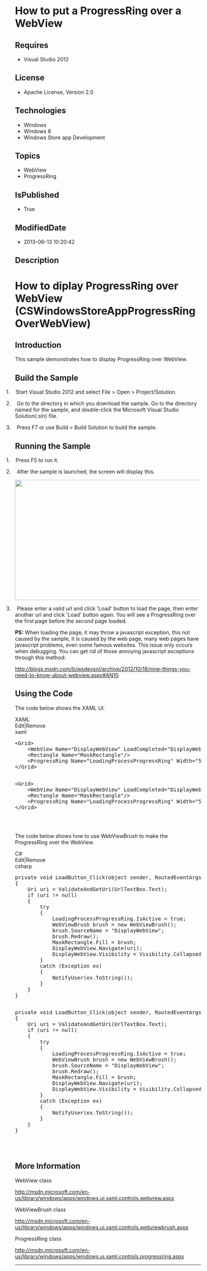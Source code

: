 # How to put a ProgressRing over a WebView
## Requires
* Visual Studio 2012
## License
* Apache License, Version 2.0
## Technologies
* Windows
* Windows 8
* Windows Store app Development
## Topics
* WebView
* ProgressRing
## IsPublished
* True
## ModifiedDate
* 2013-06-13 10:20:42
## Description

<h1>How to <span style="">diplay ProgressRing over WebView</span> <span style="">
(CSWindowsStoreAppProgressRingOverWebView</span>)</h1>
<h2>Introduction</h2>
<p class="MsoNormal"><span style="">This sample demonstrates how to display ProgressRing over WebView.
</span></p>
<h2>Build the Sample</h2>
<p class="MsoListParagraphCxSpFirst" style="text-indent:-.25in"><span style=""><span style="">1.<span style="font:7.0pt &quot;Times New Roman&quot;">&nbsp;&nbsp;&nbsp;&nbsp;&nbsp;&nbsp;
</span></span></span>Start Visual Studio 2012 and select File &gt; Open &gt; Project/Solution.</p>
<p class="MsoListParagraphCxSpMiddle" style="text-indent:-.25in"><span style=""><span style="">2.<span style="font:7.0pt &quot;Times New Roman&quot;">&nbsp;&nbsp;&nbsp;&nbsp;&nbsp;&nbsp;
</span></span></span>Go to the directory in which you download the sample. Go to the directory named for the sample, and double-click the Microsoft Visual Studio Solution(.sln) file.</p>
<p class="MsoListParagraphCxSpLast" style="text-indent:-.25in"><span style=""><span style="">3.<span style="font:7.0pt &quot;Times New Roman&quot;">&nbsp;&nbsp;&nbsp;&nbsp;&nbsp;&nbsp;
</span></span></span>Press F7 or use Build &gt; Build Solution to build the sample.</p>
<h2>Running the Sample</h2>
<p class="MsoListParagraphCxSpFirst" style="text-indent:-.25in"><span style=""><span style="">1.<span style="font:7.0pt &quot;Times New Roman&quot;">&nbsp;&nbsp;&nbsp;&nbsp;&nbsp;&nbsp;
</span></span></span>Press F5 to run it.</p>
<p class="MsoListParagraphCxSpMiddle" style="text-indent:-.25in"><span style=""><span style="">2.<span style="font:7.0pt &quot;Times New Roman&quot;">&nbsp;&nbsp;&nbsp;&nbsp;&nbsp;&nbsp;
</span></span></span>After the sample is launched, <span style="">the screen will display this.</span></p>
<p class="MsoListParagraphCxSpMiddle"><span style=""><img src="/site/view/file/84436/1/image.png" alt="" width="576" height="326" align="middle">
</span></p>
<p class="MsoListParagraphCxSpMiddle" style="text-indent:-.25in"><span style=""><span style="">3.<span style="font:7.0pt &quot;Times New Roman&quot;">&nbsp;&nbsp;&nbsp;&nbsp;&nbsp;&nbsp;
</span></span></span><span style="">Please enter a valid url and click 'Load' button to load the page, then enter another url and click 'Load' button again. You will see a ProgressRing over the first page before the second page loaded.
</span></p>
<p class="MsoListParagraphCxSpMiddle"><span style=""></span></p>
<p class="MsoListParagraphCxSpMiddle"><b style=""><span style="">PS:</span></b><span style=""> When loading the page, it may throw a javascript exception, this not caused by the sample, it is caused by the web page, many web pages have javascript problems,
 even some famous websites. This issue only occurs when debugging. You can get rid of those annoying javascript exceptions through this method:
</span></p>
<p class="MsoListParagraphCxSpMiddle"><a href="http://blogs.msdn.com/b/wsdevsol/archive/2012/10/18/nine-things-you-need-to-know-about-webview.aspx#AN10">http://blogs.msdn.com/b/wsdevsol/archive/2012/10/18/nine-things-you-need-to-know-about-webview.aspx#AN10</a><span style="">
</span></p>
<p class="MsoListParagraphCxSpLast"><span style=""></span></p>
<h2>Using the Code</h2>
<p class="MsoNormal">The code below <span style="">shows the XAML UI. </span></p>
<div class="scriptcode">
<div class="pluginEditHolder" pluginCommand="mceScriptCode">
<div class="title"><span>XAML</span></div>
<div class="pluginLinkHolder"><span class="pluginEditHolderLink">Edit</span>|<span class="pluginRemoveHolderLink">Remove</span>
</div>
<span class="hidden">xaml</span>
<pre class="hidden">
&lt;Grid&gt;&nbsp;&nbsp;&nbsp;&nbsp;&nbsp;&nbsp;&nbsp;&nbsp;&nbsp;&nbsp;&nbsp;&nbsp;&nbsp;&nbsp; 
&nbsp;&nbsp;&nbsp;&nbsp;&lt;WebView Name=&quot;DisplayWebView&quot; LoadCompleted=&quot;DisplayWebView_LoadCompleted&quot;&nbsp; VerticalAlignment=&quot;Stretch&quot; HorizontalAlignment=&quot;Stretch&quot;/&gt; 
&nbsp;&nbsp;&nbsp;&nbsp;&lt;Rectangle Name=&quot;MaskRectangle&quot;/&gt;
&nbsp;&nbsp;&nbsp; &lt;ProgressRing Name=&quot;LoadingProcessProgressRing&quot; Width=&quot;50&quot; Height=&quot;50&quot; HorizontalAlignment=&quot;Center&quot; VerticalAlignment=&quot;Center&quot;/&gt;&nbsp;&nbsp;&nbsp;&nbsp;&nbsp;&nbsp;&nbsp;&nbsp; 
&lt;/Grid&gt;&nbsp;&nbsp;&nbsp;&nbsp;&nbsp;&nbsp;&nbsp;&nbsp;&nbsp;&nbsp;&nbsp;&nbsp;&nbsp;&nbsp;&nbsp;&nbsp;&nbsp;&nbsp;&nbsp; 

</pre>
<pre id="codePreview" class="xaml">
&lt;Grid&gt;&nbsp;&nbsp;&nbsp;&nbsp;&nbsp;&nbsp;&nbsp;&nbsp;&nbsp;&nbsp;&nbsp;&nbsp;&nbsp;&nbsp; 
&nbsp;&nbsp;&nbsp;&nbsp;&lt;WebView Name=&quot;DisplayWebView&quot; LoadCompleted=&quot;DisplayWebView_LoadCompleted&quot;&nbsp; VerticalAlignment=&quot;Stretch&quot; HorizontalAlignment=&quot;Stretch&quot;/&gt; 
&nbsp;&nbsp;&nbsp;&nbsp;&lt;Rectangle Name=&quot;MaskRectangle&quot;/&gt;
&nbsp;&nbsp;&nbsp; &lt;ProgressRing Name=&quot;LoadingProcessProgressRing&quot; Width=&quot;50&quot; Height=&quot;50&quot; HorizontalAlignment=&quot;Center&quot; VerticalAlignment=&quot;Center&quot;/&gt;&nbsp;&nbsp;&nbsp;&nbsp;&nbsp;&nbsp;&nbsp;&nbsp; 
&lt;/Grid&gt;&nbsp;&nbsp;&nbsp;&nbsp;&nbsp;&nbsp;&nbsp;&nbsp;&nbsp;&nbsp;&nbsp;&nbsp;&nbsp;&nbsp;&nbsp;&nbsp;&nbsp;&nbsp;&nbsp; 

</pre>
</div>
</div>
<div class="endscriptcode">&nbsp;</div>
<p class="MsoNormal"></p>
<p class="MsoNormal"><a name="OLE_LINK2"></a><a name="OLE_LINK1"><span style="">The code below
</span></a><span style=""></span><span style=""></span><span style="">shows how to use WebViewBrush to make the ProgressRing over the WebView.
</span></p>
<div class="scriptcode">
<div class="pluginEditHolder" pluginCommand="mceScriptCode">
<div class="title"><span>C#</span></div>
<div class="pluginLinkHolder"><span class="pluginEditHolderLink">Edit</span>|<span class="pluginRemoveHolderLink">Remove</span>
</div>
<span class="hidden">csharp</span>
<pre class="hidden">
private void LoadButton_Click(object sender, RoutedEventArgs e)
{
&nbsp;&nbsp;&nbsp; Uri uri = ValidateAndGetUri(UrlTextBox.Text);
&nbsp;&nbsp;&nbsp; if (uri != null)
&nbsp;&nbsp;&nbsp; {
&nbsp;&nbsp;&nbsp;&nbsp;&nbsp;&nbsp;&nbsp; try
&nbsp;&nbsp;&nbsp;&nbsp;&nbsp;&nbsp;&nbsp; {
&nbsp;&nbsp;&nbsp;&nbsp;&nbsp;&nbsp;&nbsp;&nbsp;&nbsp;&nbsp;&nbsp; LoadingProcessProgressRing.IsActive = true;
&nbsp;&nbsp;&nbsp;&nbsp;&nbsp;&nbsp;&nbsp;&nbsp;&nbsp;&nbsp;&nbsp; WebViewBrush brush = new WebViewBrush();
&nbsp;&nbsp;&nbsp;&nbsp;&nbsp;&nbsp;&nbsp;&nbsp;&nbsp;&nbsp;&nbsp; brush.SourceName = &quot;DisplayWebView&quot;;
&nbsp;&nbsp;&nbsp;&nbsp;&nbsp;&nbsp;&nbsp;&nbsp;&nbsp;&nbsp;&nbsp; brush.Redraw();
&nbsp;&nbsp;&nbsp;&nbsp;&nbsp;&nbsp;&nbsp;&nbsp;&nbsp;&nbsp;&nbsp; MaskRectangle.Fill = brush;
&nbsp;&nbsp;&nbsp;&nbsp;&nbsp;&nbsp;&nbsp;&nbsp;&nbsp;&nbsp;&nbsp; DisplayWebView.Navigate(uri);
&nbsp;&nbsp;&nbsp;&nbsp;&nbsp;&nbsp;&nbsp;&nbsp;&nbsp;&nbsp;&nbsp; DisplayWebView.Visibility = Visibility.Collapsed;
&nbsp;&nbsp;&nbsp;&nbsp;&nbsp;&nbsp;&nbsp; }
&nbsp;&nbsp;&nbsp;&nbsp;&nbsp;&nbsp;&nbsp; catch (Exception ex)
&nbsp;&nbsp;&nbsp;&nbsp;&nbsp;&nbsp;&nbsp; {
&nbsp;&nbsp;&nbsp;&nbsp;&nbsp;&nbsp;&nbsp;&nbsp;&nbsp;&nbsp;&nbsp; NotifyUser(ex.ToString());
&nbsp;&nbsp;&nbsp;&nbsp;&nbsp;&nbsp;&nbsp; }
&nbsp;&nbsp;&nbsp; }
}

</pre>
<pre id="codePreview" class="csharp">
private void LoadButton_Click(object sender, RoutedEventArgs e)
{
&nbsp;&nbsp;&nbsp; Uri uri = ValidateAndGetUri(UrlTextBox.Text);
&nbsp;&nbsp;&nbsp; if (uri != null)
&nbsp;&nbsp;&nbsp; {
&nbsp;&nbsp;&nbsp;&nbsp;&nbsp;&nbsp;&nbsp; try
&nbsp;&nbsp;&nbsp;&nbsp;&nbsp;&nbsp;&nbsp; {
&nbsp;&nbsp;&nbsp;&nbsp;&nbsp;&nbsp;&nbsp;&nbsp;&nbsp;&nbsp;&nbsp; LoadingProcessProgressRing.IsActive = true;
&nbsp;&nbsp;&nbsp;&nbsp;&nbsp;&nbsp;&nbsp;&nbsp;&nbsp;&nbsp;&nbsp; WebViewBrush brush = new WebViewBrush();
&nbsp;&nbsp;&nbsp;&nbsp;&nbsp;&nbsp;&nbsp;&nbsp;&nbsp;&nbsp;&nbsp; brush.SourceName = &quot;DisplayWebView&quot;;
&nbsp;&nbsp;&nbsp;&nbsp;&nbsp;&nbsp;&nbsp;&nbsp;&nbsp;&nbsp;&nbsp; brush.Redraw();
&nbsp;&nbsp;&nbsp;&nbsp;&nbsp;&nbsp;&nbsp;&nbsp;&nbsp;&nbsp;&nbsp; MaskRectangle.Fill = brush;
&nbsp;&nbsp;&nbsp;&nbsp;&nbsp;&nbsp;&nbsp;&nbsp;&nbsp;&nbsp;&nbsp; DisplayWebView.Navigate(uri);
&nbsp;&nbsp;&nbsp;&nbsp;&nbsp;&nbsp;&nbsp;&nbsp;&nbsp;&nbsp;&nbsp; DisplayWebView.Visibility = Visibility.Collapsed;
&nbsp;&nbsp;&nbsp;&nbsp;&nbsp;&nbsp;&nbsp; }
&nbsp;&nbsp;&nbsp;&nbsp;&nbsp;&nbsp;&nbsp; catch (Exception ex)
&nbsp;&nbsp;&nbsp;&nbsp;&nbsp;&nbsp;&nbsp; {
&nbsp;&nbsp;&nbsp;&nbsp;&nbsp;&nbsp;&nbsp;&nbsp;&nbsp;&nbsp;&nbsp; NotifyUser(ex.ToString());
&nbsp;&nbsp;&nbsp;&nbsp;&nbsp;&nbsp;&nbsp; }
&nbsp;&nbsp;&nbsp; }
}

</pre>
</div>
</div>
<div class="endscriptcode">&nbsp;</div>
<p class="MsoNormal"><span style=""></span></p>
<p class="MsoNormal"><span style=""></span></p>
<h2>More Information<span style=""> </span></h2>
<p class="MsoNormal"><span style="">WebView class </span></p>
<p class="MsoNormal"><a href="http://msdn.microsoft.com/en-us/library/windows/apps/windows.ui.xaml.controls.webview.aspx">http://msdn.microsoft.com/en-us/library/windows/apps/windows.ui.xaml.controls.webview.aspx</a><span style="">
</span></p>
<p class="MsoNormal"><span style="">WebViewBrush class </span></p>
<p class="MsoNormal"><a href="http://msdn.microsoft.com/en-us/library/windows/apps/windows.ui.xaml.controls.webviewbrush.aspx">http://msdn.microsoft.com/en-us/library/windows/apps/windows.ui.xaml.controls.webviewbrush.aspx</a><span style="">
</span></p>
<p class="MsoNormal"><span style="">ProgressRing class </span></p>
<p class="MsoNormal"><a href="http://msdn.microsoft.com/en-us/library/windows/apps/windows.ui.xaml.controls.progressring.aspx">http://msdn.microsoft.com/en-us/library/windows/apps/windows.ui.xaml.controls.progressring.aspx</a><span style="">
</span></p>
<p class="MsoNormal"><span style=""></span></p>
<hr>
<div><a href="http://go.microsoft.com/?linkid=9759640" style="margin-top:3px"><img alt="" src="http://bit.ly/onecodelogo">
</a></div>
